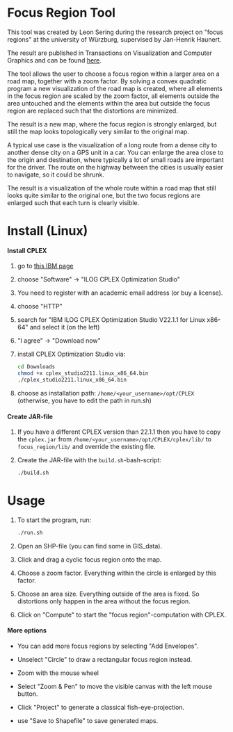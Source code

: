 # Focus Region Tool

This tool was created by Leon Sering during the research project on "focus regions" at the university of Würzburg, supervised by Jan-Henrik Haunert.

The result are published in Transactions on Visualization and Computer Graphics and can be found [here](https://doi.org/10.1109/TVCG.2011.191).

The tool allows the user to choose a focus region within a larger area on a road map, together with a zoom factor. By solving a convex quadratic program a new visualization of the road map is created, where all elements in the focus region are scaled by the zoom factor, all elements outside the area untouched and the elements within the area but outside the focus region are replaced such that the distortions are minimized.

The result is a new map, where the focus region is strongly enlarged, but still the map looks topologically very similar to the original map.

A typical use case is the visualization of a long route from a dense city to another dense city on a GPS unit in a car. You can enlarge the area close to the origin and destination, where typically a lot of small roads are important for the driver. The route on the highway between the cities is usually easier to navigate, so it could be shrunk.

The result is a visualization of the whole route within a road map that still looks quite similar to the original one, but the two focus regions are enlarged such that each turn is clearly visible.

# Install (Linux)

#### Install CPLEX

1. go to [this IBM page](https://www.ibm.com/academic/topic/data-science)

2. choose "Software" -> "ILOG CPLEX Optimization Studio"

3. You need to register with an academic email address (or buy a license).

4. choose "HTTP"

5. search for "IBM ILOG CPLEX Optimization Studio V22.1.1 for Linux x86-64" and select it (on the left)

6. "I agree" -> "Download now"

7. install CPLEX Optimization Studio via:
   
   ```bash
   cd Downloads
   chmod +x cplex_studio2211.linux_x86_64.bin
   ./cplex_studio2211.linux_x86_64.bin
   ```

8. choose as installation path: ```/home/<your_username>/opt/CPLEX``` (otherwise, you have to edit the path in run.sh)

#### Create JAR-file

1. If you have a different CPLEX version than 22.1.1 then you have to copy the ```cplex.jar``` from ```/home/<your_username>/opt/CPLEX/cplex/lib/``` to ```focus_region/lib/``` and override the existing file.

2. Create the JAR-file with the ```build.sh```-bash-script:
   
   ```bash
   ./build.sh
   ```

# Usage

1. To start the program, run:
   
   ```bash
   ./run.sh
   ```

2. Open an SHP-file (you can find some in GIS_data).

3. Click and drag a cyclic focus region onto the map.

4. Choose a zoom factor. Everything within the circle is enlarged by this factor.

5. Choose an area size. Everything outside of the area is fixed. So distortions only happen in the area without the focus region.

6. Click on "Compute" to start the "focus region"-computation with CPLEX.

#### More options

- You can add more focus regions by selecting "Add Envelopes".

- Unselect "Circle" to draw a rectangular focus region instead.

- Zoom with the mouse wheel

- Select "Zoom & Pen" to move the visible canvas with the left mouse button.

- Click "Project" to generate a classical fish-eye-projection.

- use "Save to Shapefile" to save generated maps.
